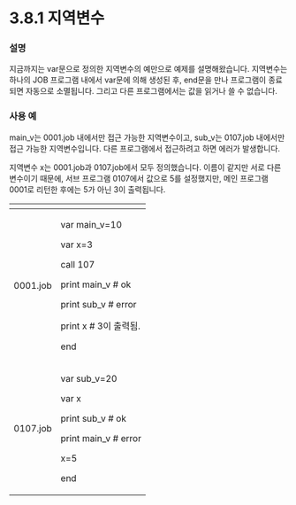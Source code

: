 ﻿# 3.8.1 지역변수

### 설명

지금까지는 var문으로 정의한 지역변수의 예만으로 예제를 설명해왔습니다. 지역변수는 하나의 JOB 프로그램 내에서 var문에 의해 생성된 후, end문을 만나 프로그램이 종료되면 자동으로 소멸됩니다. 그리고 다른 프로그램에서는 값을 읽거나 쓸 수 없습니다.

### 사용 예

main\_v는 0001.job 내에서만 접근 가능한 지역변수이고, sub\_v는 0107.job 내에서만 접근 가능한 지역변수입니다. 다른 프로그램에서 접근하려고 하면 에러가 발생합니다.

지역변수 x는 0001.job과 0107.job에서 모두 정의했습니다. 이름이 같지만 서로 다른 변수이기 때문에, 서브 프로그램 0107에서 값으로 5를 설정했지만, 메인 프로그램 0001로 리턴한 후에는 5가 아닌 3이 출력됩니다. 

<table>
  <thead>
    <tr>
      <th style="text-align:left"></th>
      <th style="text-align:left"></th>
    </tr>
  </thead>
  <tbody>
    <tr>
      <td style="text-align:left">0001.job</td>
      <td style="text-align:left">
        <p>var main_v=10
          <br />
        </p>
        <p>var x=3
          <br />
        </p>
        <p>call 107
          <br />
        </p>
        <p>print main_v # ok
          <br />
        </p>
        <p>print sub_v # error
          <br />
        </p>
        <p>print x # 3이 출력됨.
          <br />
        </p>
        <p>end
          <br />
        </p>
      </td>
    </tr>
    <tr>
      <td style="text-align:left">0107.job</td>
      <td style="text-align:left">
        <p>var sub_v=20
          <br />
        </p>
        <p>var x
          <br />
        </p>
        <p>print sub_v # ok
          <br />
        </p>
        <p>print main_v # error
          <br />
        </p>
        <p>x=5
          <br />
        </p>
        <p>end
          <br />
        </p>
      </td>
    </tr>
  </tbody>
</table>



